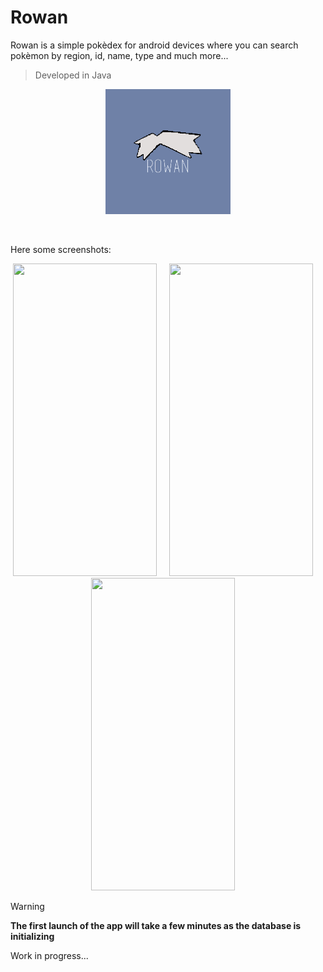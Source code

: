 # Rowan
Rowan is a simple pokèdex for android devices where you can search pokèmon by region, id, name, type and much more... <br>
> Developed in Java <br>
<p align="center">
 <img src="app/src/main/res/drawable/logo.png" width="200" height="200"> 
</p><br>

Here some screenshots: <br>
<div align ="center">
  <img src="https://github.com/VanniMaceria/Rowan/assets/114587415/1a9022e9-11e6-4936-8257-50ffdcae5a15" width="230" height="500"> &nbsp; &nbsp;
  <img src="https://github.com/VanniMaceria/Rowan/assets/114587415/ad701c92-0f64-4cb3-b1ec-07e5fc118412" width="230" height="500"> &nbsp; &nbsp;
  <img src="https://github.com/VanniMaceria/Rowan/assets/114587415/6edcc97a-13f3-45f0-ae70-21fa23c37b2e" width="230" height="500"> &nbsp; &nbsp;
</div>

> [!WARNING] 
> **The first launch of the app will take a few minutes as the database is initializing** <br>

Work in progress... <br>

